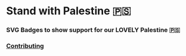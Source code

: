 # Stand with Palestine  🇵🇸

### SVG Badges to show support for our LOVELY Palestine  🇵🇸


### [Contributing](CONTRIBUTING.md)
